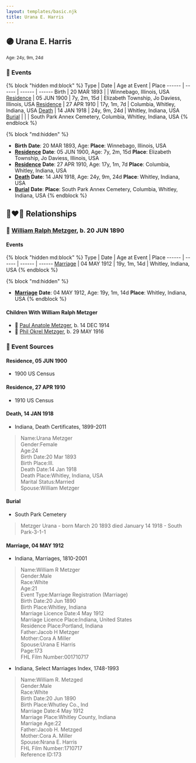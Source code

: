 ```yaml
---
layout: templates/basic.njk
title: Urana E. Harris
---
```

## 🟣 Urana E. Harris
<small>Age: 24y, 9m, 24d</small>

### 📆 Events

{% block "hidden md:block" %}
Type | Date | Age at Event | Place
------ | ------ | ------ | ------
Birth | 20 MAR 1893 |  | Winnebago, Illinois, USA
[Residence](#event-event-0) | 05 JUN 1900 | 7y, 2m, 15d | Elizabeth Township, Jo Daviess, Illinois, USA
[Residence](#event-event-1) | 27 APR 1910 | 17y, 1m, 7d | Columbia, Whitley, Indiana, USA
[Death](#event-event-6) | 14 JAN 1918 | 24y, 9m, 24d | Whitley, Indiana, USA
[Burial](#event-event-7) |  |  | South Park Annex Cemetery, Columbia, Whitley, Indiana, USA
{% endblock %}

{% block "md:hidden" %}
- **Birth**
**Date**: 20 MAR 1893, Age:
**Place**: Winnebago, Illinois, USA
- **[Residence](#event-event-0)**
**Date**: 05 JUN 1900, Age: 7y, 2m, 15d
**Place**: Elizabeth Township, Jo Daviess, Illinois, USA
- **[Residence](#event-event-1)**
**Date**: 27 APR 1910, Age: 17y, 1m, 7d
**Place**: Columbia, Whitley, Indiana, USA
- **[Death](#event-event-6)**
**Date**: 14 JAN 1918, Age: 24y, 9m, 24d
**Place**: Whitley, Indiana, USA
- **[Burial](#event-event-7)**
**Date**:
**Place**: South Park Annex Cemetery, Columbia, Whitley, Indiana, USA
{% endblock %}

## 👩‍❤️‍👨 Relationships

### 🔵 [William Ralph Metzger](/people/6/66898263), b. 20 JUN 1890

#### Events

{% block "hidden md:block" %}
Type | Date | Age at Event | Place
------ | ------ | ------ | ------
[Marriage](#event-family-0-event-0) | 04 MAY 1912 | 19y, 1m, 14d | Whitley, Indiana, USA
{% endblock %}

{% block "md:hidden" %}
- **[Marriage](#event-family-0-event-0)**
**Date**: 04 MAY 1912, Age: 19y, 1m, 14d
**Place**: Whitley, Indiana, USA
{% endblock %}

#### Children With William Ralph Metzger
* 🔵 [Paul Anatole Metzger](/people/3/34600089), b. 14 DEC 1914
* 🔵 [Phil Okrel Metzger](/people/5/58597117), b. 29 MAY 1916
### 📰 Event Sources

#### <a id="event-event-0"></a> Residence, 05 JUN 1900
* 1900 US Census

#### <a id="event-event-1"></a> Residence, 27 APR 1910
* 1910 US Census

#### <a id="event-event-6"></a> Death, 14 JAN 1918
* Indiana, Death Certificates, 1899-2011
>   
  > Name:Urana Metzger  
  > Gender:Female  
  > Age:24  
  > Birth Date:20 Mar 1893  
  > Birth Place:Ill.  
  > Death Date:14 Jan 1918  
  > Death Place:Whitley, Indiana, USA  
  > Marital Status:Married  
  > Spouse:William Metzger

#### <a id="event-event-7"></a> Burial
* South Park Cemetery
>   
  > Metzger Urana - born March 20 1893 died January 14 1918 - South Park-3-1-1

#### <a id="event-family-0-event-0"></a> Marriage, 04 MAY 1912
* Indiana, Marriages, 1810-2001
>   
  > Name:William R Metzger  
  > Gender:Male  
  > Race:White  
  > Age:21  
  > Event Type:Marriage Registration (Marriage)  
  > Birth Date:20 Jun 1890  
  > Birth Place:Whitley, Indiana  
  > Marriage Licence Date:4 May 1912  
  > Marriage Licence Place:Indiana, United States  
  > Residence Place:Portland, Indiana  
  > Father:Jacob H Metzger  
  > Mother:Cora A Miller  
  > Spouse:Urana E Harris  
  > Page:173  
  > FHL Film Number:001710717
* Indiana, Select Marriages Index, 1748-1993
>   
  > Name:William R. Metzged  
  > Gender:Male  
  > Race:White  
  > Birth Date:20 Jun 1890  
  > Birth Place:Whutley Co., Ind  
  > Marriage Date:4 May 1912  
  > Marriage Place:Whitley County, Indiana  
  > Marriage Age:22  
  > Father:Jacob H. Metzged  
  > Mother:Cora A. Miller  
  > Spouse:Nrana E. Harris  
  > FHL Film Number:1710717  
  > Reference ID:173